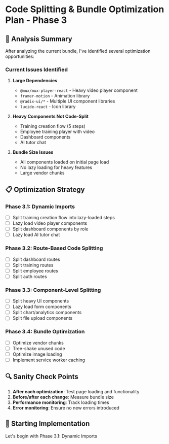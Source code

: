 # Code Splitting & Bundle Optimization Plan - Phase 3

## 🎯 **Analysis Summary**

After analyzing the current bundle, I've identified several optimization opportunities:

### **Current Issues Identified**

1. **Large Dependencies**
   - `@mux/mux-player-react` - Heavy video player component
   - `framer-motion` - Animation library
   - `@radix-ui/*` - Multiple UI component libraries
   - `lucide-react` - Icon library

2. **Heavy Components Not Code-Split**
   - Training creation flow (5 steps)
   - Employee training player with video
   - Dashboard components
   - AI tutor chat

3. **Bundle Size Issues**
   - All components loaded on initial page load
   - No lazy loading for heavy features
   - Large vendor chunks

## 📋 **Optimization Strategy**

### **Phase 3.1: Dynamic Imports**
- [ ] Split training creation flow into lazy-loaded steps
- [ ] Lazy load video player components
- [ ] Split dashboard components by role
- [ ] Lazy load AI tutor chat

### **Phase 3.2: Route-Based Code Splitting**
- [ ] Split dashboard routes
- [ ] Split training routes
- [ ] Split employee routes
- [ ] Split auth routes

### **Phase 3.3: Component-Level Splitting**
- [ ] Split heavy UI components
- [ ] Lazy load form components
- [ ] Split chart/analytics components
- [ ] Split file upload components

### **Phase 3.4: Bundle Optimization**
- [ ] Optimize vendor chunks
- [ ] Tree-shake unused code
- [ ] Optimize image loading
- [ ] Implement service worker caching

## 🔍 **Sanity Check Points**
1. **After each optimization**: Test page loading and functionality
2. **Before/after each change**: Measure bundle size
3. **Performance monitoring**: Track loading times
4. **Error monitoring**: Ensure no new errors introduced

## 🚀 **Starting Implementation**
Let's begin with Phase 3.1: Dynamic Imports
